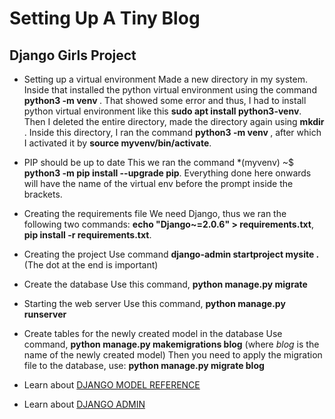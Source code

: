 # Setting Up A Tiny Blog

## Django Girls Project

- Setting up a virtual environment
Made a new directory in my system. Inside that installed the python virtual environment using the command **python3 -m venv <virtual-environment-name>**. That showed some error and thus, I had to install python virtual environment like this **sudo apt install python3-venv**. Then I deleted the entire directory, made the directory again using **mkdir <directory-name>**. Inside this directory, I ran the command **python3 -m venv <virtual-environment-name>**, after which I activated it by **source myvenv/bin/activate**.

- PIP should be up to date
This we ran the command *(myvenv) ~$ **python3 -m pip install --upgrade pip**. Everything done here onwards will have the name of the virtual env before the prompt inside the brackets.

- Creating the requirements file
We need Django, thus we ran the following two commands: **echo "Django~=2.0.6" > requirements.txt**, **pip install -r requirements.txt**. 

- Creating the project
Use command **django-admin startproject mysite .** (The dot at the end is important)

- Create the database
Use this command, **python manage.py migrate**

- Starting the web server
Use this command, **python manage.py runserver**

- Create tables for the newly created model in the database
Use command, **python manage.py makemigrations blog** (where *blog* is the name of the newly created model)
Then you need to apply the migration file to the database, use: **python manage.py migrate blog**

- Learn about [DJANGO MODEL REFERENCE](https://docs.djangoproject.com/en/2.0/ref/models/fields/#field-types)
- Learn about [DJANGO ADMIN](https://docs.djangoproject.com/en/2.0/ref/contrib/admin/)